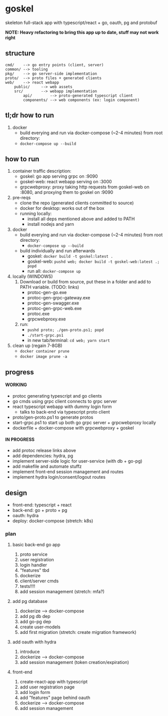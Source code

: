 # goskel
skeleton full-stack app with typescript/react + go, oauth, pg and protobuf

<b> NOTE: Heavy refactoring to bring this app up to date, stuff may not work right </b>

## structure
```
cmd/    --> go entry points (client, server)
common/ --> tooling
pkg/    --> go server-side implementation
proto/  --> proto files + generated clients
web/    --> react webapp
    public/     --> web assets
    src/        --> webapp implementation
        api/        --> proto-generated typescript client
        components/ --> web components (ex: login component)
```

## tl;dr how to run
1. docker
    - build everying and run via docker-compose (~2-4 minutes) from root directory:
    - `docker-compose up --build`

## how to run
1. container traffic description:
    - goskel: go app serving grpc on :9090
    - goskel-web: react webapp serving on :3000
    - grpcwebproxy: proxy taking http requests from goskel-web on :8080, and proxying them to goskel on :9090
1. pre-reqs
    - clone the repo (generated clients committed to source)
    - docker for desktop: works out of the box
    - running locally:
        - install all deps mentioned above and added to PATH
        - install nodejs and yarn
1. docker
    - build everying and run via docker-compose (~2-4 minutes) from root directory:
        - `docker-compose up --build`
    - build individually and run afterwards
        - goskel: `docker build -t goskel:latest .`
        - goskel-web: `pushd web; docker build -t goskel-web:latest .; popd`
        - run all: `docker-compose up`
1. locally (WINDOWS)
    1. Download or build from source, put these in a folder and add to PATH variable. (TODO: links)
        - protoc-gen-go.exe
        - protoc-gen-grpc-gateway.exe
        - protoc-gen-swagger.exe
        - protoc-gen-grpc-web.exe
        - protoc.exe
        - grpcwebproxy.exe
    1. run:
        - `pushd proto; ./gen-proto.ps1; popd`
        - `./start-grpc.ps1`
        - in new tab/terminal: `cd web; yarn start`
1. clean up (regain 7-8GB)
    - `docker container prune`
    - `docker image prune -a`


## progress
#### WORKING
- protoc generating typescript and go clients
- go cmds using grpc client connects to grpc server
- react typescript webapp with dummy login form
    - talks to back-end via typescript proto client
- proto/gen-proto.ps1 to generate protos
- start-grpc.ps1 to start up both go grpc server + grpcwebproxy locally
- dockerfile + docker-compose with grpcwebproxy + goskel

#### IN PROGRESS
- add protoc release links above
- add dependencies: hydra, pg
- implement server-side logic for user-service (with db + go-pg)
- add makefile and automate stuffz
- implement front-end session management and routes
- implement hydra login/consent/logout routes

## design
- front-end: typescript + react
- back-end: go + proto + pg
- oauth: hydra
- deploy: docker-compose (stretch: k8s)

### plan
1. basic back-end go app
    1. proto service
    1. user registration
    1. login handler
    1. "features" tbd
    1. dockerize
    1. client/server cmds
    1. tests!!!!
    1. add session management (stretch: mfa?)

1. add pg database
    1. dockerize --> docker-compose
    1. add pg db dep
    1. add go-pg dep
    1. create user-models
    1. add first migration (stretch: create migration framework)

1. add oauth with hydra
    1. introduce
    1. dockerize --> docker-compose
    1. add session management (token creation/expiration)

1. front-end
    1. create-react-app with typescript
    1. add user registration page
    1. add login form
    1. add "features" page behind oauth
    1. dockerize --> docker-compose
    1. add session management
    
